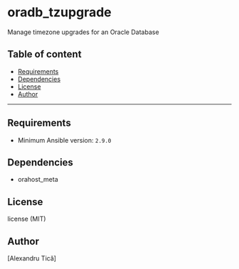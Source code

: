 # oradb_tzupgrade

Manage timezone upgrades for an Oracle Database

## Table of content

- [Requirements](#requirements)
- [Dependencies](#dependencies)
- [License](#license)
- [Author](#author)

---

## Requirements

- Minimum Ansible version: `2.9.0`




## Dependencies

- orahost_meta

## License

license (MIT)

## Author

[Alexandru Tică]
